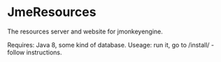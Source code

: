 # JmeResources
The resources server and website for jmonkeyengine.

Requires: Java 8, some kind of database.
Useage: run it, go to /install/ - follow instructions.
